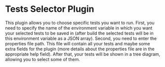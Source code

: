 Tests Selector Plugin
============

This plugin allows you to choose specific tests you want to run.
First, you need to specify the name of the environment variable in which you want your selected tests to be saved in (after build the selected tests will be in this environment variable as a JSON array).
Second, you need to enter the properties file path. This file will contain all your tests and maybe some extra fields for the plugin (more details about the properties file are in the appropriate help field).
After that, your tests will be shown in a tree diagram, allowing you to select some of them. 
